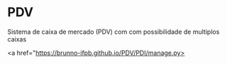 # PDV
 Sistema de caixa de mercado (PDV) com com possibilidade de multiplos caixas

<a href="https://brunno-ifpb.github.io/PDV/PDI/manage.py>